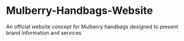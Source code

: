 # Mulberry-Handbags-Website
An official website concept for Mulberry handbags designed to present brand information and services
